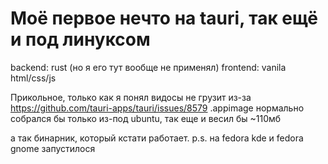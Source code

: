 # Моё первое нечто на tauri, так ещё и под линуксом

backend: rust (но я его тут вообще не применял)
frontend: vanila html/css/js

Прикольное, только как я понял видосы не грузит из-за https://github.com/tauri-apps/tauri/issues/8579
.appimage нормально собрался бы только из-под ubuntu, так еще и весил бы ~110мб

а так бинарник, который кстати работает. p.s. на fedora kde и fedora gnome запустилося
